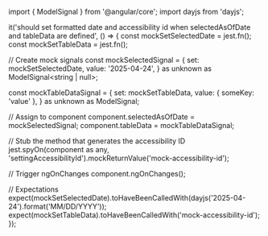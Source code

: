 import { ModelSignal } from '@angular/core';
import dayjs from 'dayjs';

it('should set formatted date and accessibility id when selectedAsOfDate and tableData are defined', () => {
  const mockSetSelectedDate = jest.fn();
  const mockSetTableData = jest.fn();

  // Create mock signals
  const mockSelectedSignal = {
    set: mockSetSelectedDate,
    value: '2025-04-24',
  } as unknown as ModelSignal<string | null>;

  const mockTableDataSignal = {
    set: mockSetTableData,
    value: { someKey: 'value' },
  } as unknown as ModelSignal<any>;

  // Assign to component
  component.selectedAsOfDate = mockSelectedSignal;
  component.tableData = mockTableDataSignal;

  // Stub the method that generates the accessibility ID
  jest.spyOn(component as any, 'settingAccessibilityId').mockReturnValue('mock-accessibility-id');

  // Trigger ngOnChanges
  component.ngOnChanges();

  // Expectations
  expect(mockSetSelectedDate).toHaveBeenCalledWith(dayjs('2025-04-24').format('MM/DD/YYYY'));
  expect(mockSetTableData).toHaveBeenCalledWith('mock-accessibility-id');
});